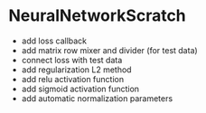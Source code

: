 # NeuralNetworkScratch

- add loss callback
- add matrix row mixer and divider (for test data)
- connect loss with test data
- add regularization L2 method
- add relu activation function
- add sigmoid activation function
- add automatic normalization parameters
